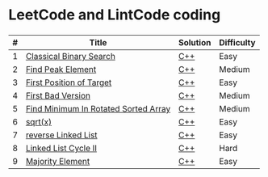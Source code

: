 LeetCode and LintCode coding
========

###




| # | Title | Solution | Difficulty |
|---| ----- | -------- | ---------- |
|1|[Classical Binary Search](https://www.lintcode.com/problem/classical-binary-search/description) | [C++](./leet_lintcode/cpp/week1/lint457_Classical_Binary_Search/Classical_Binary_Search.cpp)|Easy|
|2|[Find Peak Element](https://www.lintcode.com/problem/find-peak-element/description) | [C++](./leet_lintcode/cpp/week1/lint75_Find_Peak_Element/findPeak.cpp)|Medium|
|3|[First Position of Target](https://www.lintcode.com/problem/first-position-of-target/description) | [C++](./leet_lintcode/cpp/week1/lint14_First_Position_of_Target/First_Position_of_Target.cpp)|Easy|
|4|[First Bad Version](https://www.lintcode.com/problem/first-bad-version/description) | [C++](./leet_lintcode/cpp/week1/lint74_First_Bad_Version/First_Bad_Version.cpp)|Medium|
|5|[Find Minimum In Rotated Sorted Array](https://www.lintcode.com/problem/find-minimum-in-rotated-sorted-array/description) | [C++](./leet_lintcode/cpp/week1/lint159_Find_Minimum_in_Rotated_Sorted_Array/findMin.cpp)|Medium|
|6|[sqrt(x)](https://www.lintcode.com/problem/sqrtx/description) | [C++](./leet_lintcode/cpp/week1/lint141_Sqrt(x)/sqrt.cpp)|Easy|
|7|[reverse Linked List](https://www.lintcode.com/problem/reverse-linked-list/description) | [C++](./leet_lintcode/cpp/week2/lint35_Reverse_Linked_List/reverse.cpp)|Easy|
|8|[Linked List Cycle II](https://www.lintcode.com/problem/linked-list-cycle-ii/description) | [C++](./leet_lintcode/cpp/week2/lint103_Linked_List_Cycle_II/detectCycle.cpp)|Hard|
|9|[Majority Element](https://www.lintcode.com/problem/majority-element/description) | [C++](./leet_lintcode/cpp/week2/lint_46_Majority_Element/majorityNumber.cpp)|Easy|






























